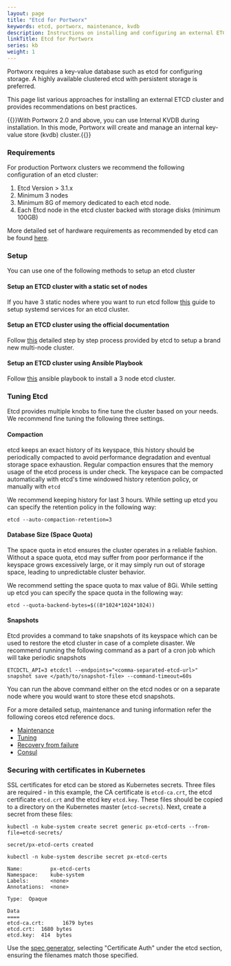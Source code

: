 ```yaml
---
layout: page
title: "Etcd for Portworx"
keywords: etcd, portworx, maintenance, kvdb
description: Instructions on installing and configuring an external ETCD cluster for Portworx
linkTitle: Etcd for Portworx
series: kb
weight: 1
---
```


Portworx requires a key-value database such as etcd for configuring storage. A highly available clustered etcd with persistent storage is preferred.

This page list various approaches for installing an external ETCD cluster and provides recommendations on best practices.

{{<info>}}With Portworx 2.0 and above, you can use Internal KVDB during installation. In this mode, Portworx will create and manage an internal key-value store (kvdb) cluster.{{</info>}}

### Requirements

For production Portworx clusters we recommend the following configuration of an etcd cluster:

1. Etcd Version > 3.1.x
2. Minimum 3 nodes
3. Minimum 8G of memory dedicated to each etcd node.
4. Each Etcd node in the etcd cluster backed with storage disks (minimum 100GB)

More detailed set of hardware requirements as recommended by etcd can be found [here](https://etcd.io/docs/v3.3.12/op-guide/hardware/).

### Setup

You can use one of the following methods to setup an etcd cluster

#### Setup an ETCD cluster with a static set of nodes

If you have 3 static nodes where you want to run etcd follow [this](/reference/knowledge-base/etcd-quick-setup) guide to setup systemd services for an etcd cluster.

#### Setup an ETCD cluster using the official documentation

Follow [this](https://etcd.io/docs/v3.3.12/op-guide/clustering/) detailed step by step process provided by etcd to setup a brand new multi-node cluster.

#### Setup an ETCD cluster using Ansible Playbook

Follow [this](https://github.com/portworx/px-docs/blob/gh-pages/etcd/ansible/index.md) ansible playbook to install a 3 node etcd cluster.


### Tuning Etcd

Etcd provides multiple knobs to fine tune the cluster based on your needs. We recommend fine tuning the following three settings.

#### Compaction

etcd keeps an exact history of its keyspace, this history should be periodically compacted to avoid performance degradation and eventual storage space exhaustion. Regular compaction ensures that the memory usage of the etcd process is under check.
The keyspace can be compacted automatically with etcd's time windowed history retention policy, or manually with ``etcd``

We recommend keeping history for last 3 hours. While setting up etcd you can specify the retention policy in the following way:

```text
etcd --auto-compaction-retention=3
```

#### Database Size (Space Quota)

The space quota in etcd ensures the cluster operates in a reliable fashion. Without a space quota, etcd may suffer from poor performance if the keyspace grows excessively large, or it may simply run out of storage space, leading to unpredictable cluster behavior.

We recommend setting the space quota to max value of 8Gi. While setting up etcd you can specify the space quota in the following way:

```text
etcd --quota-backend-bytes=$((8*1024*1024*1024))
```

#### Snapshots

Etcd provides a command to take snapshots of its keyspace which can be used to restore the etcd cluster in case of a complete disaster. We recommend running the following command as a part of a cron job which will take periodic snapshots

```text
ETCDCTL_API=3 etcdctl --endpoints="<comma-separated-etcd-url>" snapshot save </path/to/snapshot-file> --command-timeout=60s
```

You can run the above command either on the etcd nodes or on a separate node where you would want to store these etcd snapshots.

For a more detailed setup, maintenance and tuning information refer the following coreos etcd reference docs.

* [Maintenance](https://etcd.io/docs/v3.3.12/op-guide/maintenance/)
* [Tuning](https://etcd.io/docs/v3.3.12/tuning/)
* [Recovery from failure](https://etcd.io/docs/v3.3.12/op-guide/recovery/)
* [Consul](https://learn.hashicorp.com/consul)

### Securing with certificates in Kubernetes

SSL certificates for etcd can be stored as Kubernetes secrets. Three files are required - in this example, the CA certificate is `etcd-ca.crt`, the etcd certificate `etcd.crt` and the etcd key `etcd.key`. These files should be copied to a directory on the Kubernetes master (`etcd-secrets`). Next, create a secret from these files:

```text
kubectl -n kube-system create secret generic px-etcd-certs --from-file=etcd-secrets/
```

```output
secret/px-etcd-certs created
```

```text
kubectl -n kube-system describe secret px-etcd-certs
```

```output
Name:         px-etcd-certs
Namespace:    kube-system
Labels:       <none>
Annotations:  <none>

Type:  Opaque

Data
====
etcd-ca.crt:      1679 bytes
etcd.crt:  1680 bytes
etcd.key:  414  bytes
```

Use the [spec generator](https://install.portworx.com/), selecting "Certificate Auth" under the etcd section, ensuring the filenames match those specified.
